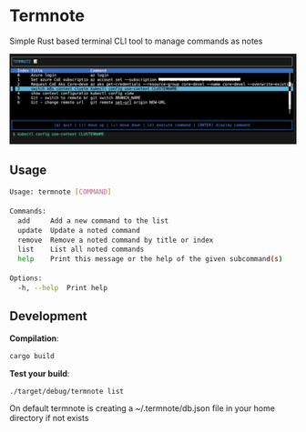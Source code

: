 # Termnote

Simple Rust based terminal CLI tool to manage commands as notes

![Termnote](Termnote_list_view.png)

## Usage

```bash
Usage: termnote [COMMAND]

Commands:
  add     Add a new command to the list
  update  Update a noted command
  remove  Remove a noted command by title or index
  list    List all noted commands
  help    Print this message or the help of the given subcommand(s)

Options:
  -h, --help  Print help
```

## Development

**Compilation**:

```bash
cargo build
```

**Test your build**:

```bash
./target/debug/termnote list
```

On default termnote is creating a ~/.termnote/db.json file in your home directory if not exists
